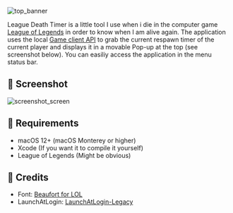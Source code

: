 ![top_banner](https://github.com/user-attachments/assets/0f04e0f6-58ce-448c-aa2e-9de1b0eac968)

League Death Timer is a little tool I use when i die in the computer game [League of Legends](https://www.leagueoflegends.com/de-de/) in order to know when I am alive again.
The application uses the local [Game client API](https://developer.riotgames.com/docs/lol#game-client-api) to grab the current respawn timer of the current player and displays it in a movable Pop-up at the top (see screenshot below).
You can easiliy access the application in the menu status bar.

## 📸 Screenshot
![screenshot_screen](https://github.com/user-attachments/assets/d7b356d2-2997-4e1a-ad27-0a0a2e1b6ed7)

## 🎯 Requirements
- macOS 12+ (macOS Monterey or higher)
- Xcode (If you want it to compile it yourself)
- League of Legends (Might be obvious)

## 🍩 Credits
- Font: [Beaufort for LOL](https://brand.riotgames.com/de-de/league-of-legends/typography/)
- LaunchAtLogin: [LaunchAtLogin-Legacy](https://github.com/sindresorhus/LaunchAtLogin-Legacy)
